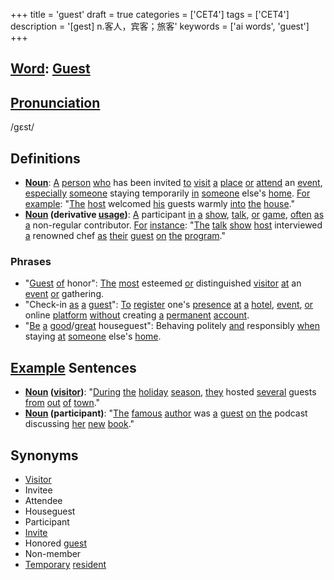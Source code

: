+++
title = 'guest'
draft = true
categories = ['CET4']
tags = ['CET4']
description = '[gest] n.客人，宾客；旅客'
keywords = ['ai words', 'guest']
+++

## [Word](/post/word/): [Guest](/post/guest/)

## [Pronunciation](/post/pronunciation/)
/ɡɛst/

## Definitions
- **[Noun](/post/noun/)**: [A](/post/a/) [person](/post/person/) [who](/post/who/) has been invited [to](/post/to/) [visit](/post/visit/) [a](/post/a/) [place](/post/place/) [or](/post/or/) [attend](/post/attend/) an [event](/post/event/), [especially](/post/especially/) [someone](/post/someone/) staying temporarily [in](/post/in/) [someone](/post/someone/) else's [home](/post/home/). [For](/post/for/) [example](/post/example/): "[The](/post/the/) [host](/post/host/) welcomed [his](/post/his/) guests warmly [into](/post/into/) [the](/post/the/) [house](/post/house/)."
- **[Noun](/post/noun/) (derivative [usage](/post/usage/))**: [A](/post/a/) participant [in](/post/in/) [a](/post/a/) [show](/post/show/), [talk](/post/talk/), [or](/post/or/) [game](/post/game/), [often](/post/often/) [as](/post/as/) [a](/post/a/) non-regular contributor. [For](/post/for/) [instance](/post/instance/): "[The](/post/the/) [talk](/post/talk/) [show](/post/show/) [host](/post/host/) interviewed [a](/post/a/) renowned chef [as](/post/as/) [their](/post/their/) [guest](/post/guest/) [on](/post/on/) [the](/post/the/) [program](/post/program/)."
  
### Phrases
- "[Guest](/post/guest/) [of](/post/of/) honor": [The](/post/the/) [most](/post/most/) esteemed [or](/post/or/) distinguished [visitor](/post/visitor/) [at](/post/at/) an [event](/post/event/) [or](/post/or/) gathering.
- "Check-in [as](/post/as/) [a](/post/a/) [guest](/post/guest/)": [To](/post/to/) [register](/post/register/) one's [presence](/post/presence/) [at](/post/at/) [a](/post/a/) [hotel](/post/hotel/), [event](/post/event/), [or](/post/or/) online [platform](/post/platform/) [without](/post/without/) creating [a](/post/a/) [permanent](/post/permanent/) [account](/post/account/).
- "[Be](/post/be/) [a](/post/a/) [good](/post/good/)/[great](/post/great/) houseguest": Behaving politely [and](/post/and/) responsibly [when](/post/when/) staying [at](/post/at/) [someone](/post/someone/) else's [home](/post/home/).

## [Example](/post/example/) Sentences
- **[Noun](/post/noun/) ([visitor](/post/visitor/))**: "[During](/post/during/) [the](/post/the/) [holiday](/post/holiday/) [season](/post/season/), [they](/post/they/) hosted [several](/post/several/) guests [from](/post/from/) [out](/post/out/) [of](/post/of/) [town](/post/town/)."
- **[Noun](/post/noun/) (participant)**: "[The](/post/the/) [famous](/post/famous/) [author](/post/author/) was [a](/post/a/) [guest](/post/guest/) [on](/post/on/) [the](/post/the/) podcast discussing [her](/post/her/) [new](/post/new/) [book](/post/book/)."

## Synonyms
- [Visitor](/post/visitor/)
- Invitee
- Attendee
- Houseguest
- Participant
- [Invite](/post/invite/)
- Honored [guest](/post/guest/)
- Non-member
- [Temporary](/post/temporary/) [resident](/post/resident/)
